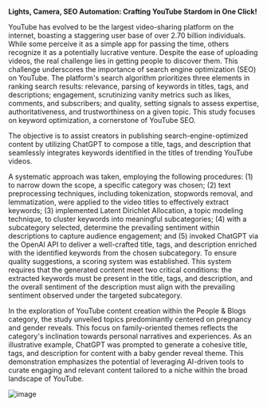 **Lights, Camera, SEO Automation: Crafting YouTube Stardom in One Click!**

YouTube has evolved to be the largest video-sharing platform on the internet, boasting a staggering user base of over 2.70 billion individuals. While some perceive it as a simple app for passing the time, others recognize it as a potentially lucrative venture. Despite the ease of uploading videos, the real challenge lies in getting people to discover them. This challenge underscores the importance of search engine optimization (SEO) on YouTube. The platform's search algorithm prioritizes three elements in ranking search results: relevance, parsing of keywords in titles, tags, and descriptions; engagement, scrutinizing vanity metrics such as likes, comments, and subscribers; and quality, setting signals to assess expertise, authoritativeness, and trustworthiness on a given topic. This study focuses on keyword optimization, a cornerstone of YouTube SEO.

The objective is to assist creators in publishing search-engine-optimized content by utilizing ChatGPT to compose a title, tags, and description that seamlessly integrates keywords identified in the titles of trending YouTube videos.

A systematic approach was taken, employing the following procedures: (1) to narrow down the scope, a specific category was chosen; (2) text preprocessing techniques, including tokenization, stopwords removal, and lemmatization, were applied to the video titles to effectively extract keywords; (3) implemented Latent Dirichlet Allocation, a topic modeling technique, to cluster keywords into meaningful subcategories; (4) with a subcategory selected, determine the prevailing sentiment within descriptions to capture audience engagement; and (5) invoked ChatGPT via the OpenAI API to deliver a well-crafted title, tags, and description enriched with the identified keywords from the chosen subcategory. To ensure quality suggestions, a scoring system was established. This system requires that the generated content meet two critical conditions: the extracted keywords must be present in the title, tags, and description, and the overall sentiment of the description must align with the prevailing sentiment observed under the targeted subcategory.

In the exploration of YouTube content creation within the People & Blogs category, the study unveiled topics predominantly centered on pregnancy and gender reveals. This focus on family-oriented themes reflects the category's inclination towards personal narratives and experiences. As an illustrative example, ChatGPT was prompted to generate a cohesive title, tags, and description for content with a baby gender reveal theme. This demonstration emphasizes the potential of leveraging AI-driven tools to curate engaging and relevant content tailored to a niche within the broad landscape of YouTube.

![image](https://github.com/jdmamangun/DataScienceFellowshipSprint4-Eskwelabs/assets/125948646/da9d8277-f052-478d-9dd0-8248ec14af99)

